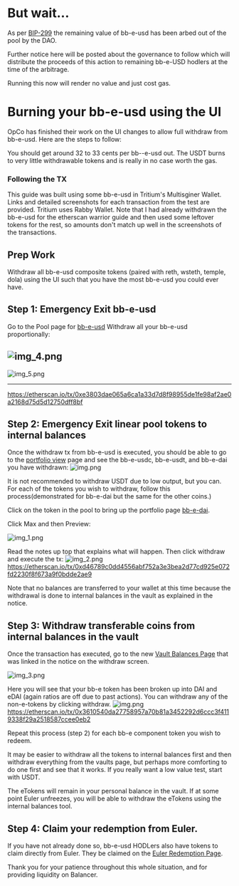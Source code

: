 # But wait...
As per [BIP-299](https://forum.balancer.fi/t/bip-299-permissioned-arbitrage-to-recover-remaining-funds-in-bb-e-usd/4783) the remaining value of bb-e-usd has been arbed out of the pool by the DAO.

Further notice here will be posted about the governance to follow which will distribute the proceeds of this action to remaining bb-e-USD hodlers at the time of the arbitrage.

Running this now will render no value and just cost gas.


# Burning your bb-e-usd  using the UI
OpCo has finished their work on the UI changes to allow full withdraw from bb-e-usd.  Here are the steps to follow:

You should get around 32 to 33 cents per bb--e-usd out.  The USDT burns to very little withdrawable tokens and is really in no case worth the gas.


### Following the TX
This guide was built using some bb-e-usd in Tritium's Multisginer Wallet.  Links and detailed screenshots for each transaction from the test are provided.  Tritium uses Rabby Wallet.  Note that I had already withdrawn the bb-e-usd for the etherscan warrior guide and then used some leftover tokens for the rest, so amounts don't match up well in the screenshots of the transactions.

## Prep Work
Withdraw all bb-e-usd composite tokens (paired with reth, wsteth, temple, dola) using the UI such that you have the most bb-e-usd you could ever have.

## Step 1: Emergency Exit bb-e-usd 

Go to the Pool page for [bb-e-usd](https://app.balancer.fi/#/ethereum/pool/0x50cf90b954958480b8df7958a9e965752f62712400000000000000000000046f)
Withdraw all your bb-e-usd proportionally:

![img_4.png](images/img_4.png)
---

![img_5.png](images/img_5.png)

---

https://etherscan.io/tx/0xe3803dae065a6ca1a33d7d8f98955de1fe98af2ae0a2168d75d5d12750dff8bf

## Step 2: Emergency Exit linear pool tokens to internal balances
Once the withdraw tx from bb-e-usd is executed, you should be able to go to the [portfolio view](https://app.balancer.fi/#/ethereum/portfolio) page and see the bb-e-usdc, bb-e-usdt, and bb-e-dai you have withdrawn:
![img.png](images/img_10.png)

It is not recommended to withdraw USDT due to low output, but you can.  For each of the tokens you wish to withdraw, follow this process(demonstrated for bb-e-dai but the same for the other coins.)

Click on the token in the pool to bring up the portfolio page [bb-e-dai](https://app.balancer.fi/#/ethereum/pool/0xeb486af868aeb3b6e53066abc9623b1041b42bc000000000000000000000046c).

Click Max and then Preview:

![img_1.png](images/img_1.png)

Read the notes up top that explains what will happen.  Then click withdraw and execute the tx:
![img_2.png](images/img_2.png)
https://etherscan.io/tx/0xd46789c0dd4556abf752a3e3bea2d77cd925e072fd2230f8f673a9f0bdde2ae9

Note that no balances are transferred to your wallet at this time because the withdrawal is done to internal balances in the vault as explained in the notice.

## Step 3: Withdraw transferable coins from internal balances in the vault
Once the transaction has executed, go to the new [Vault Balances Page](https://app.balancer.fi/#/ethereum/balances) that was linked in the notice on the withdraw screen.

![img_3.png](images/img_3.png)

Here you will see that your bb-e token has been broken up into DAI and eDAI (again ratios are off due to past actions).  You can withdraw any of the non-e-tokens by clicking withdraw.
![img.png](images/img_11.png)
https://etherscan.io/tx/0x3610540da27758957a70b81a3452292d6ccc3f4119338f29a2518587ccee0eb2


Repeat this process (step 2) for each bb-e component token you wish to redeem.

It may be easier to withdraw all the tokens to internal balances first and then withdraw everything from the vaults page, but perhaps more comforting to do one first and see that it works.  If you really want a low value test, start with USDT.

The eTokens will remain in your personal balance in the vault.  If at some point Euler unfreezes, you will be able to withdraw the eTokens using the internal balances tool.

## Step 4: Claim your redemption from Euler.

If you have not already done so, bb-e-usd HODLers also have tokens to claim directly from Euler.  They be claimed on the [Euler Redemption Page](https://redemptions.euler.finance/).


Thank you for your patience throughout this whole situation, and for providing liquidity on Balancer.
